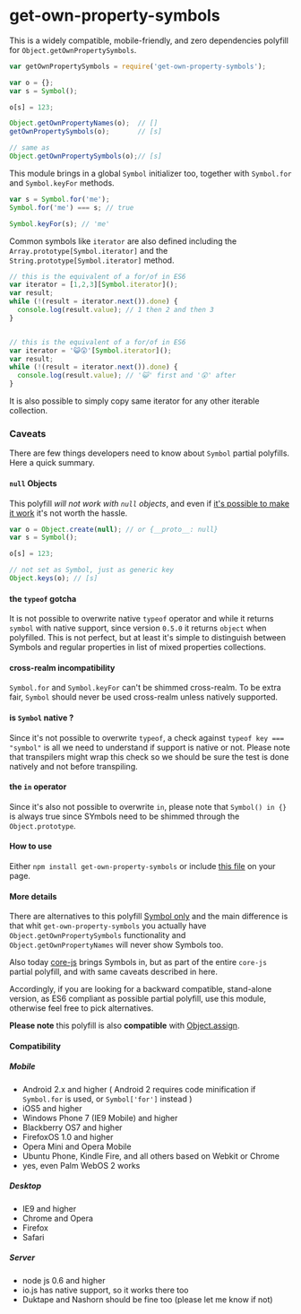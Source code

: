get-own-property-symbols
========================

This is a widely compatible, mobile-friendly, and zero dependencies polyfill for `Object.getOwnPropertySymbols`.
```js
var getOwnPropertySymbols = require('get-own-property-symbols');

var o = {};
var s = Symbol();

o[s] = 123;

Object.getOwnPropertyNames(o);  // []
getOwnPropertySymbols(o);       // [s]

// same as
Object.getOwnPropertySymbols(o);// [s]
```


This module brings in a global `Symbol` initializer too, together with `Symbol.for` and `Symbol.keyFor` methods.
```js
var s = Symbol.for('me');
Symbol.for('me') === s; // true

Symbol.keyFor(s); // 'me'
```

Common symbols like `iterator` are also defined including the `Array.prototype[Symbol.iterator]`
and the `String.prototype[Symbol.iterator]` method.
```js
// this is the equivalent of a for/of in ES6
var iterator = [1,2,3][Symbol.iterator]();
var result;
while (!(result = iterator.next()).done) {
  console.log(result.value); // 1 then 2 and then 3
}


// this is the equivalent of a for/of in ES6
var iterator = '😺😲'[Symbol.iterator]();
var result;
while (!(result = iterator.next()).done) {
  console.log(result.value); // '😺' first and '😲' after
}

```

It is also possible to simply copy same iterator for any other iterable collection.


### Caveats
There are few things developers need to know about `Symbol` partial polyfills. Here a quick summary.

#### `null` Objects
This polyfill _will not work with `null` objects_, and even if [it's possible to make it work](https://gist.github.com/WebReflection/56d04ccb1e5b0e50c121#comment-1426442) it's not worth the hassle.
```js
var o = Object.create(null); // or {__proto__: null}
var s = Symbol();

o[s] = 123;

// not set as Symbol, just as generic key
Object.keys(o); // [s]
```

#### the `typeof` gotcha
It is not possible to overwrite native `typeof` operator and while it returns `symbol` with native support, since version `0.5.0` it returns `object` when polyfilled.
This is not perfect, but at least it's simple to distinguish between Symbols and regular properties in list of mixed properties collections.

#### cross-realm incompatibility
`Symbol.for` and `Symbol.keyFor` can't be shimmed cross-realm. To be extra fair, `Symbol` should never be used cross-realm unless natively supported.

#### is `Symbol` native ?
Since it's not possible to overwrite `typeof`, a check against `typeof key === "symbol"` is all we need to understand if support is native or not.
Please note that transpilers might wrap this check so we should be sure the test is done natively and not before transpiling.


#### the `in` operator
Since it's also not possible to overwrite `in`, please note that `Symbol() in {}` is always true since SYmbols need to be shimmed through the `Object.prototype`.


#### How to use
Either `npm install get-own-property-symbols` or include [this file](build/get-own-property-symbols.js) on your page.


#### More details
There are alternatives to this polyfill [Symbol only](https://github.com/medikoo/es6-symbol#es6-symbol) and the main difference is that whit `get-own-property-symbols` you actually have `Object.getOwnPropertySymbols` functionality and `Object.getOwnPropertyNames` will never show Symbols too.

Also today [core-js](https://github.com/zloirock/core-js) brings Symbols in, but as part of the entire `core-js` partial polyfill, and with same caveats described in here.

Accordingly, if you are looking for a backward compatible, stand-alone version, as ES6 compliant as possible partial polyfill, use this module, otherwise feel free to pick alternatives.

**Please note** this polyfill is also **compatible** with [Object.assign](https://github.com/ljharb/object.assign#objectassign-).


#### Compatibility

##### Mobile

  * Android 2.x and higher ( Android 2 requires code minification if `Symbol.for` is used, or `Symbol['for']` instead )
  * iOS5 and higher
  * Windows Phone 7 (IE9 Mobile) and higher
  * Blackberry OS7 and higher
  * FirefoxOS 1.0 and higher
  * Opera Mini and Opera Mobile
  * Ubuntu Phone, Kindle Fire, and all others based on Webkit or Chrome
  * yes, even Palm WebOS 2 works


##### Desktop

  * IE9 and higher
  * Chrome and Opera
  * Firefox
  * Safari


##### Server

  * node js 0.6 and higher
  * io.js has native support, so it works there too
  * Duktape and Nashorn should be fine too (please let me know if not)
